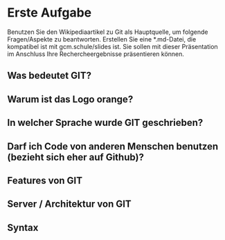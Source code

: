 # Erste Aufgabe

Benutzen Sie den Wikipediaartikel zu Git als Hauptquelle, um folgende Fragen/Aspekte zu beantworten. Erstellen Sie eine \*.md-Datei, die kompatibel ist mit gcm.schule/slides ist. Sie sollen mit dieser Präsentation im Anschluss Ihre Rechercheergebnisse präsentieren können.

## Was bedeutet GIT?

## Warum ist das Logo orange?

## In welcher Sprache wurde GIT geschrieben?

## Darf ich Code von anderen Menschen benutzen (bezieht sich eher auf Github)?

## Features von GIT

## Server / Architektur von GIT

## Syntax

